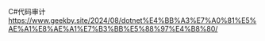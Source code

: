 C#代码审计
<https://www.geekby.site/2024/08/dotnet%E4%BB%A3%E7%A0%81%E5%AE%A1%E8%AE%A1%E7%B3%BB%E5%88%97%E4%B8%80/>